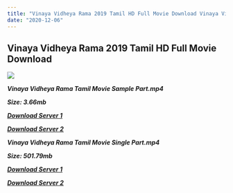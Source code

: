 ```yaml
---
title: "Vinaya Vidheya Rama 2019 Tamil HD Full Movie Download Vinaya Vidheya Rama Tamil HD Movie Download"
date: "2020-12-06"
---
```


## Vinaya Vidheya Rama 2019 Tamil HD Full Movie Download

![](https://images.moviebuff.com/e2ece237-59c3-4050-beef-e41cba384103?w=1000)

**_Vinaya Vidheya Rama Tamil Movie Sample Part.mp4_**

**_Size: 3.66mb_**

**_[Download Server 1](http://dl2.tamilsrcg.xyz/load/2019/Vinaya{525e4ed8fa01f01a9103e1e2d0de788082fff3ddd3718eaf08f87fc8fd9b0ee6}20Vidheya{525e4ed8fa01f01a9103e1e2d0de788082fff3ddd3718eaf08f87fc8fd9b0ee6}20Rama{525e4ed8fa01f01a9103e1e2d0de788082fff3ddd3718eaf08f87fc8fd9b0ee6}20Tamil/Vinaya{525e4ed8fa01f01a9103e1e2d0de788082fff3ddd3718eaf08f87fc8fd9b0ee6}20Vidheya{525e4ed8fa01f01a9103e1e2d0de788082fff3ddd3718eaf08f87fc8fd9b0ee6}20Rama{525e4ed8fa01f01a9103e1e2d0de788082fff3ddd3718eaf08f87fc8fd9b0ee6}20Tamil{525e4ed8fa01f01a9103e1e2d0de788082fff3ddd3718eaf08f87fc8fd9b0ee6}20HDRip/Vinaya{525e4ed8fa01f01a9103e1e2d0de788082fff3ddd3718eaf08f87fc8fd9b0ee6}20Vidheya{525e4ed8fa01f01a9103e1e2d0de788082fff3ddd3718eaf08f87fc8fd9b0ee6}20Rama{525e4ed8fa01f01a9103e1e2d0de788082fff3ddd3718eaf08f87fc8fd9b0ee6}20Tamil{525e4ed8fa01f01a9103e1e2d0de788082fff3ddd3718eaf08f87fc8fd9b0ee6}20704x300/Vinaya{525e4ed8fa01f01a9103e1e2d0de788082fff3ddd3718eaf08f87fc8fd9b0ee6}20Vidheya{525e4ed8fa01f01a9103e1e2d0de788082fff3ddd3718eaf08f87fc8fd9b0ee6}20Rama{525e4ed8fa01f01a9103e1e2d0de788082fff3ddd3718eaf08f87fc8fd9b0ee6}20(2019){525e4ed8fa01f01a9103e1e2d0de788082fff3ddd3718eaf08f87fc8fd9b0ee6}20Tamil{525e4ed8fa01f01a9103e1e2d0de788082fff3ddd3718eaf08f87fc8fd9b0ee6}20HDRip{525e4ed8fa01f01a9103e1e2d0de788082fff3ddd3718eaf08f87fc8fd9b0ee6}20Sample{525e4ed8fa01f01a9103e1e2d0de788082fff3ddd3718eaf08f87fc8fd9b0ee6}20HD.mp4)_**

**_[Download Server 2](http://dl2.tamilsrcg.xyz/load/2019/Vinaya{525e4ed8fa01f01a9103e1e2d0de788082fff3ddd3718eaf08f87fc8fd9b0ee6}20Vidheya{525e4ed8fa01f01a9103e1e2d0de788082fff3ddd3718eaf08f87fc8fd9b0ee6}20Rama{525e4ed8fa01f01a9103e1e2d0de788082fff3ddd3718eaf08f87fc8fd9b0ee6}20Tamil/Vinaya{525e4ed8fa01f01a9103e1e2d0de788082fff3ddd3718eaf08f87fc8fd9b0ee6}20Vidheya{525e4ed8fa01f01a9103e1e2d0de788082fff3ddd3718eaf08f87fc8fd9b0ee6}20Rama{525e4ed8fa01f01a9103e1e2d0de788082fff3ddd3718eaf08f87fc8fd9b0ee6}20Tamil{525e4ed8fa01f01a9103e1e2d0de788082fff3ddd3718eaf08f87fc8fd9b0ee6}20HDRip/Vinaya{525e4ed8fa01f01a9103e1e2d0de788082fff3ddd3718eaf08f87fc8fd9b0ee6}20Vidheya{525e4ed8fa01f01a9103e1e2d0de788082fff3ddd3718eaf08f87fc8fd9b0ee6}20Rama{525e4ed8fa01f01a9103e1e2d0de788082fff3ddd3718eaf08f87fc8fd9b0ee6}20Tamil{525e4ed8fa01f01a9103e1e2d0de788082fff3ddd3718eaf08f87fc8fd9b0ee6}20704x300/Vinaya{525e4ed8fa01f01a9103e1e2d0de788082fff3ddd3718eaf08f87fc8fd9b0ee6}20Vidheya{525e4ed8fa01f01a9103e1e2d0de788082fff3ddd3718eaf08f87fc8fd9b0ee6}20Rama{525e4ed8fa01f01a9103e1e2d0de788082fff3ddd3718eaf08f87fc8fd9b0ee6}20(2019){525e4ed8fa01f01a9103e1e2d0de788082fff3ddd3718eaf08f87fc8fd9b0ee6}20Tamil{525e4ed8fa01f01a9103e1e2d0de788082fff3ddd3718eaf08f87fc8fd9b0ee6}20HDRip{525e4ed8fa01f01a9103e1e2d0de788082fff3ddd3718eaf08f87fc8fd9b0ee6}20Sample{525e4ed8fa01f01a9103e1e2d0de788082fff3ddd3718eaf08f87fc8fd9b0ee6}20HD.mp4)_**

**_Vinaya Vidheya Rama Tamil Movie Single Part.mp4_**

**_Size: 501.79mb_**

**_[Download Server 1](http://dl2.tamilsrcg.xyz/load/2019/Vinaya{525e4ed8fa01f01a9103e1e2d0de788082fff3ddd3718eaf08f87fc8fd9b0ee6}20Vidheya{525e4ed8fa01f01a9103e1e2d0de788082fff3ddd3718eaf08f87fc8fd9b0ee6}20Rama{525e4ed8fa01f01a9103e1e2d0de788082fff3ddd3718eaf08f87fc8fd9b0ee6}20Tamil/Vinaya{525e4ed8fa01f01a9103e1e2d0de788082fff3ddd3718eaf08f87fc8fd9b0ee6}20Vidheya{525e4ed8fa01f01a9103e1e2d0de788082fff3ddd3718eaf08f87fc8fd9b0ee6}20Rama{525e4ed8fa01f01a9103e1e2d0de788082fff3ddd3718eaf08f87fc8fd9b0ee6}20Tamil{525e4ed8fa01f01a9103e1e2d0de788082fff3ddd3718eaf08f87fc8fd9b0ee6}20HDRip/Vinaya{525e4ed8fa01f01a9103e1e2d0de788082fff3ddd3718eaf08f87fc8fd9b0ee6}20Vidheya{525e4ed8fa01f01a9103e1e2d0de788082fff3ddd3718eaf08f87fc8fd9b0ee6}20Rama{525e4ed8fa01f01a9103e1e2d0de788082fff3ddd3718eaf08f87fc8fd9b0ee6}20Tamil{525e4ed8fa01f01a9103e1e2d0de788082fff3ddd3718eaf08f87fc8fd9b0ee6}20704x300/Vinaya{525e4ed8fa01f01a9103e1e2d0de788082fff3ddd3718eaf08f87fc8fd9b0ee6}20Vidheya{525e4ed8fa01f01a9103e1e2d0de788082fff3ddd3718eaf08f87fc8fd9b0ee6}20Rama{525e4ed8fa01f01a9103e1e2d0de788082fff3ddd3718eaf08f87fc8fd9b0ee6}20(2019){525e4ed8fa01f01a9103e1e2d0de788082fff3ddd3718eaf08f87fc8fd9b0ee6}20Tamil{525e4ed8fa01f01a9103e1e2d0de788082fff3ddd3718eaf08f87fc8fd9b0ee6}20HDRip{525e4ed8fa01f01a9103e1e2d0de788082fff3ddd3718eaf08f87fc8fd9b0ee6}20HD.mp4)_**

**_[Download Server 2](http://dl2.tamilsrcg.xyz/load/2019/Vinaya{525e4ed8fa01f01a9103e1e2d0de788082fff3ddd3718eaf08f87fc8fd9b0ee6}20Vidheya{525e4ed8fa01f01a9103e1e2d0de788082fff3ddd3718eaf08f87fc8fd9b0ee6}20Rama{525e4ed8fa01f01a9103e1e2d0de788082fff3ddd3718eaf08f87fc8fd9b0ee6}20Tamil/Vinaya{525e4ed8fa01f01a9103e1e2d0de788082fff3ddd3718eaf08f87fc8fd9b0ee6}20Vidheya{525e4ed8fa01f01a9103e1e2d0de788082fff3ddd3718eaf08f87fc8fd9b0ee6}20Rama{525e4ed8fa01f01a9103e1e2d0de788082fff3ddd3718eaf08f87fc8fd9b0ee6}20Tamil{525e4ed8fa01f01a9103e1e2d0de788082fff3ddd3718eaf08f87fc8fd9b0ee6}20HDRip/Vinaya{525e4ed8fa01f01a9103e1e2d0de788082fff3ddd3718eaf08f87fc8fd9b0ee6}20Vidheya{525e4ed8fa01f01a9103e1e2d0de788082fff3ddd3718eaf08f87fc8fd9b0ee6}20Rama{525e4ed8fa01f01a9103e1e2d0de788082fff3ddd3718eaf08f87fc8fd9b0ee6}20Tamil{525e4ed8fa01f01a9103e1e2d0de788082fff3ddd3718eaf08f87fc8fd9b0ee6}20704x300/Vinaya{525e4ed8fa01f01a9103e1e2d0de788082fff3ddd3718eaf08f87fc8fd9b0ee6}20Vidheya{525e4ed8fa01f01a9103e1e2d0de788082fff3ddd3718eaf08f87fc8fd9b0ee6}20Rama{525e4ed8fa01f01a9103e1e2d0de788082fff3ddd3718eaf08f87fc8fd9b0ee6}20(2019){525e4ed8fa01f01a9103e1e2d0de788082fff3ddd3718eaf08f87fc8fd9b0ee6}20Tamil{525e4ed8fa01f01a9103e1e2d0de788082fff3ddd3718eaf08f87fc8fd9b0ee6}20HDRip{525e4ed8fa01f01a9103e1e2d0de788082fff3ddd3718eaf08f87fc8fd9b0ee6}20HD.mp4)_**
